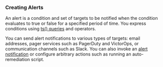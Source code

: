 ### Creating Alerts

An alert is a condition and set of targets to be notified when the condition evaluates to true or false for a specified
period of time. You express conditions using [ts() queries](https://docs.wavefront.com/query_language_getting_started.html) and
operators.

You can send alert notifications to various types of targets: email addresses, pager services such as
PagerDuty and VictorOps, or communication channels such as Slack. You can also invoke an [alert notification](https://docs.wavefront.com/webhooks_alert_notification.html) or configure arbitrary actions such as 
running an auto-remediation script.
